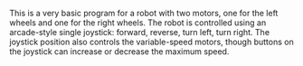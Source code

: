This is a very basic program for a robot with two motors, one for the left wheels and one for the right wheels.
The robot is controlled using an arcade-style single joystick: forward, reverse, turn left, turn right.
The joystick position also controls the variable-speed motors, though buttons on the joystick can increase
or decrease the maximum speed.
